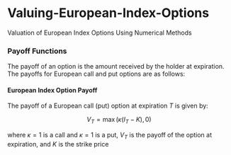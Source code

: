 # Valuing-European-Index-Options
Valuation of European Index Options Using Numerical Methods

### Payoff Functions
The payoff of an option is the amount received by the holder at expiration. The payoffs for European call and put options are as follows:

#### European Index Option Payoff
The payoff of a European call (put) option at expiration $T$ is given by:

$$
V_T = \max(\kappa (I_T - K), 0)
$$

where $\kappa=1$ is a call and $\kappa=1$ is a put,  $V_T$ is the payoff of the option at expiration, and $K$ is the strike price

